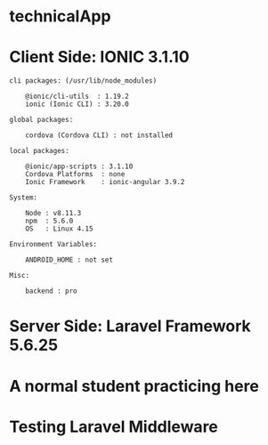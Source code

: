 # technicalApp
# Client Side: IONIC 3.1.10

    cli packages: (/usr/lib/node_modules)

        @ionic/cli-utils  : 1.19.2
        ionic (Ionic CLI) : 3.20.0

    global packages:

        cordova (Cordova CLI) : not installed

    local packages:

        @ionic/app-scripts : 3.1.10
        Cordova Platforms  : none
        Ionic Framework    : ionic-angular 3.9.2

    System:

        Node : v8.11.3
        npm  : 5.6.0 
        OS   : Linux 4.15

    Environment Variables:

        ANDROID_HOME : not set

    Misc:

        backend : pro

# Server Side: Laravel Framework 5.6.25

# A normal student practicing here

# Testing Laravel Middleware

